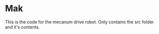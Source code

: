 # Mak
This is the code for the mecanum drive robot.
Only contains the src folder and it's contents.
